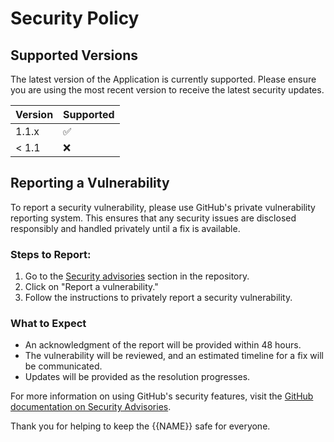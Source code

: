 # Security Policy

## Supported Versions

The latest version of the Application is currently supported. Please ensure you are using the most recent version to receive the latest security updates.

| Version | Supported          |
| ------- | ------------------ |
| 1.1.x   | :white_check_mark: |
| < 1.1   | :x:                |

## Reporting a Vulnerability

To report a security vulnerability, please use GitHub's private vulnerability reporting system. This ensures that any security issues are disclosed responsibly and handled privately until a fix is available.

### Steps to Report:

1. Go to the [Security advisories](https://github.com/kirbylink/java-warp4j/security/advisories) section in the repository.
2. Click on "Report a vulnerability."
3. Follow the instructions to privately report a security vulnerability.

### What to Expect

- An acknowledgment of the report will be provided within 48 hours.
- The vulnerability will be reviewed, and an estimated timeline for a fix will be communicated.
- Updates will be provided as the resolution progresses.

For more information on using GitHub's security features, visit the [GitHub documentation on Security Advisories](https://docs.github.com/en/code-security/security-advisories).

Thank you for helping to keep the {{NAME}} safe for everyone.
